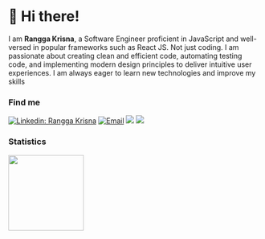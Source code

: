 # 👋 Hi there!

I am **Rangga Krisna**, a Software Engineer proficient in JavaScript and well-versed in popular frameworks such as React JS. Not just coding. I am passionate about creating clean and efficient code, automating testing code, and implementing modern design principles to deliver intuitive user experiences. I am always eager to learn new technologies and improve my skills

### Find me

[![Linkedin: Rangga Krisna](https://img.shields.io/badge/rangga%20krisna-blue?style=flat-square&logo=Linkedin&logoColor=white&link=https://www.linkedin.com/in/rangga-krisna-011802194/)]([https://www.linkedin.com/in/rangga-krisna-011802194/])
<a href="mailto:infinity.duos@gmail.com"><img alt="Email" src="https://img.shields.io/badge/Email-infinity.duos-blue?style=flat-square&logo=email"></a>
[![](https://komarev.com/ghpvc/?username=numbernine-09&color=blue&label=Profile%20Views)](https://github.com/numbernine-09/numbernine-09)
[![](https://img.shields.io/github/followers/numbernine-09?label=GitHub%20Followers)](https://github.com/numbernine-09)


### Statistics

<div>
  <img height="150" src="https://github-readme-stats.vercel.app/api/top-langs/?username=numbernine-09&layout=compact&theme=react&hide=php&langs_count=6" />
</div>
